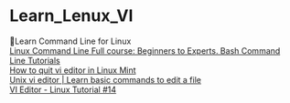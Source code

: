 # Learn_Lenux_VI
🐙Learn Command Line for Linux<br>
[Linux Command Line Full course: Beginners to Experts. Bash Command Line Tutorials](https://www.youtube.com/watch?v=2PGnYjbYuUo)<br>
[How to quit vi editor in Linux Mint](https://www.youtube.com/watch?v=N2ucRai4iJE)<br>
[Unix vi editor | Learn basic commands to edit a file](https://www.youtube.com/watch?v=spkZFkSH5bU)<br>
[VI Editor - Linux Tutorial #14](https://www.youtube.com/watch?v=pU2k776i2Zw)<br>
[]()<br>
[]()<br>
[]()<br>
[]()<br>


